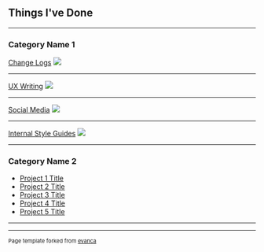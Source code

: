 ## Things I've Done

---

### Category Name 1 

[Change Logs](/sample_page)
<img src="images/dummy_thumbnail.jpg?raw=true"/>

---
[UX Writing](/pdf/sample_presentation.pdf)
<img src="images/dummy_thumbnail.jpg?raw=true"/>

---
[Social Media](http://example.com/)
<img src="images/dummy_thumbnail.jpg?raw=true"/>

---
[Internal Style Guides](http://example.com/)
<img src="images/dummy_thumbnail.jpg?raw=true"/>

---

### Category Name 2

- [Project 1 Title](http://example.com/)
- [Project 2 Title](http://example.com/)
- [Project 3 Title](http://example.com/)
- [Project 4 Title](http://example.com/)
- [Project 5 Title](http://example.com/)

---




---
<p style="font-size:11px">Page template forked from <a href="https://github.com/evanca/quick-portfolio">evanca</a></p>
<!-- Remove above link if you don't want to attibute -->

